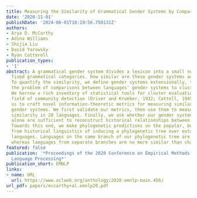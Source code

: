 ```yaml
---
title: Measuring the Similarity of Grammatical Gender Systems by Comparing Partitions
date: '2020-11-01'
publishDate: '2024-06-01T10:19:56.750131Z'
authors:
- Arya D. McCarthy
- Adina Williams
- Shijia Liu
- David Yarowsky
- Ryan Cotterell
publication_types:
- '1'
abstract: A grammatical gender system divides a lexicon into a small number of relatively
  fixed grammatical categories. How similar are these gender systems across languages?
  To quantify the similarity, we define gender systems extensionally, thereby reducing
  the problem of comparisons between languages’ gender systems to cluster evaluation.
  We borrow a rich inventory of statistical tools for cluster evaluation from the
  field of community detection (Driver and Kroeber, 1932; Cattell, 1945), that enable
  us to craft novel information-theoretic metrics for measuring similarity between
  gender systems. We first validate our metrics, then use them to measure gender system
  similarity in 20 languages. Finally, we ask whether our gender system similarities
  alone are sufficient to reconstruct historical relationships between languages.
  Towards this end, we make phylogenetic predictions on the popular, but thorny, problem
  from historical linguistics of inducing a phylogenetic tree over extant Indo-European
  languages. Languages on the same branch of our phylogenetic tree are notably similar,
  whereas languages from separate branches are no more similar than chance.
featured: false
publication: '*Proceedings of the 2020 Conference on Empirical Methods in Natural
  Language Processing*'
publication_short: EMNLP
links:
- name: URL
  url: https://www.aclweb.org/anthology/2020.emnlp-main.456/
url_pdf: papers/mccarthy+al.emnlp20.pdf
---
```


